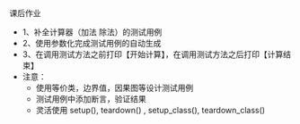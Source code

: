 课后作业

- 1、补全计算器（加法 除法）的测试用例
- 2、使用参数化完成测试用例的自动生成
- 3、在调用测试方法之前打印【开始计算】，在调用测试方法之后打印【计算结束】
- 注意：
    - 使用等价类，边界值，因果图等设计测试用例
    - 测试用例中添加断言，验证结果
    - 灵活使用 setup(), teardown() , setup_class(), teardown_class()
